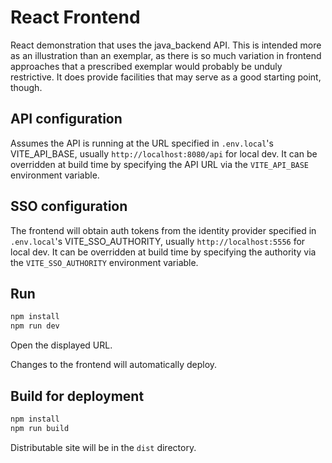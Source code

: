 # React Frontend

React demonstration that uses the java_backend API.  This is intended more as an illustration than an exemplar,
as there is so much variation in frontend approaches that a prescribed exemplar would probably be unduly
restrictive. It does provide facilities that may serve as a good starting point, though.

## API configuration
Assumes the API is running at the URL specified in `.env.local`'s VITE_API_BASE, usually `http://localhost:8080/api` for local dev. It can be
overridden at build time by specifying the API URL via the `VITE_API_BASE` environment variable.

## SSO configuration
The frontend will obtain auth tokens from the identity provider specified in `.env.local`'s VITE_SSO_AUTHORITY,
usually `http://localhost:5556` for local dev. It can be overridden at build time by specifying the authority
via the `VITE_SSO_AUTHORITY` environment variable.

## Run
```bash
npm install
npm run dev
```

Open the displayed URL.

Changes to the frontend will automatically deploy.

## Build for deployment
```bash
npm install
npm run build
```

Distributable site will be in the `dist` directory.